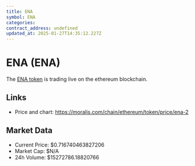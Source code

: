 ```yaml
---
title: ENA
symbol: ENA
categories: 
contract_address: undefined
updated_at: 2025-01-27T14:35:12.227Z
---
```


# ENA (ENA)
The [ENA token](https://moralis.com/chain/ethereum/token/price/ena-2) is trading live on the ethereum blockchain.

## Links
- Price and chart: https://moralis.com/chain/ethereum/token/price/ena-2

## Market Data
- Current Price: $0.716740463827206
- Market Cap: $N/A
- 24h Volume: $15272786.18820766
